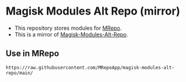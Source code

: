 # Magisk Modules Alt Repo (mirror)
- This repository stores modules for [MRepo](https://github.com/MRepoApp/MRepo).
- This is a mirror of [Magisk-Modules-Alt-Repo](https://github.com/Magisk-Modules-Alt-Repo).

## Use in MRepo
```
https://raw.githubusercontent.com/MRepoApp/magisk-modules-alt-repo/main/
```
